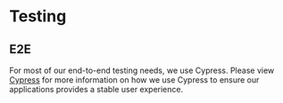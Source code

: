 # Testing

## E2E

For most of our end-to-end testing needs, we use Cypress.
Please view [Cypress](cypress.md) for more information on how we use Cypress to ensure our applications provides a stable user experience.
